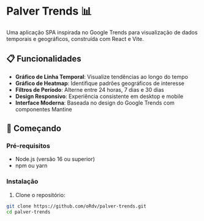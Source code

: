 # Palver Trends 📊

Uma aplicação SPA inspirada no Google Trends para visualização de dados temporais e geográficos, construída com React e Vite.

## 📋 Funcionalidades

- **Gráfico de Linha Temporal**: Visualize tendências ao longo do tempo
- **Gráfico de Heatmap**: Identifique padrões geográficos de interesse
- **Filtros de Período**: Alterne entre 24 horas, 7 dias e 30 dias
- **Design Responsivo**: Experiência consistente em desktop e mobile
- **Interface Moderna**: Baseada no design do Google Trends com componentes Mantine

## 🚀 Começando

### Pré-requisitos

- Node.js (versão 16 ou superior)
- npm ou yarn

### Instalação

1. Clone o repositório:
```bash
git clone https://github.com/oRdv/palver-trends.git
cd palver-trends